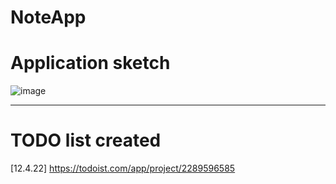 # NoteApp
# Application sketch

![image](https://user-images.githubusercontent.com/95710591/163045464-00bec016-d97c-47a8-bc47-fbeacf225286.png)
___

# TODO list created 
[12.4.22]
https://todoist.com/app/project/2289596585
